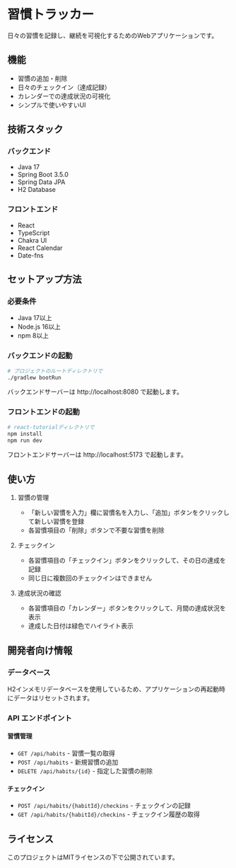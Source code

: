 # 習慣トラッカー

日々の習慣を記録し、継続を可視化するためのWebアプリケーションです。

## 機能

- 習慣の追加・削除
- 日々のチェックイン（達成記録）
- カレンダーでの達成状況の可視化
- シンプルで使いやすいUI

## 技術スタック

### バックエンド
- Java 17
- Spring Boot 3.5.0
- Spring Data JPA
- H2 Database

### フロントエンド
- React
- TypeScript
- Chakra UI
- React Calendar
- Date-fns

## セットアップ方法

### 必要条件
- Java 17以上
- Node.js 16以上
- npm 8以上

### バックエンドの起動

```bash
# プロジェクトのルートディレクトリで
./gradlew bootRun
```

バックエンドサーバーは http://localhost:8080 で起動します。

### フロントエンドの起動

```bash
# react-tutorialディレクトリで
npm install
npm run dev
```

フロントエンドサーバーは http://localhost:5173 で起動します。

## 使い方

1. 習慣の管理
   - 「新しい習慣を入力」欄に習慣名を入力し、「追加」ボタンをクリックして新しい習慣を登録
   - 各習慣項目の「削除」ボタンで不要な習慣を削除

2. チェックイン
   - 各習慣項目の「チェックイン」ボタンをクリックして、その日の達成を記録
   - 同じ日に複数回のチェックインはできません

3. 達成状況の確認
   - 各習慣項目の「カレンダー」ボタンをクリックして、月間の達成状況を表示
   - 達成した日付は緑色でハイライト表示

## 開発者向け情報

### データベース

H2インメモリデータベースを使用しているため、アプリケーションの再起動時にデータはリセットされます。

### API エンドポイント

#### 習慣管理
- `GET /api/habits` - 習慣一覧の取得
- `POST /api/habits` - 新規習慣の追加
- `DELETE /api/habits/{id}` - 指定した習慣の削除

#### チェックイン
- `POST /api/habits/{habitId}/checkins` - チェックインの記録
- `GET /api/habits/{habitId}/checkins` - チェックイン履歴の取得

## ライセンス

このプロジェクトはMITライセンスの下で公開されています。 